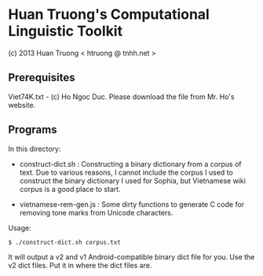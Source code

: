 Huan Truong's Computational Linguistic Toolkit
===

(c) 2013 Huan Truong < htruong @ tnhh.net >


Prerequisites
---

Viet74K.txt - (c) Ho Ngoc Duc. Please download the file from Mr. Ho's website.

Programs
---

In this directory:

- construct-dict.sh : Constructing a binary dictionary from a corpus of text. Due to various reasons, I cannot include the corpus I used to construct the binary dictionary I used for Sophia, but Vietnamese wiki corpus is a good place to start.

- vietnamese-rem-gen.js : Some dirty functions to generate C code for removing tone marks from Unicode characters.

Usage:

    $ ./construct-dict.sh corpus.txt

It will output a v2 and v1 Android-compatible binary dict file for you. Use the v2 dict files. Put it in where the dict files are.



